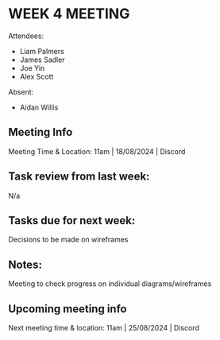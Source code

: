 # WEEK 4 MEETING

Attendees:

-   Liam Palmers
-   James Sadler
-   Joe Yin
-   Alex Scott

Absent:

-   Aidan Willis

## Meeting Info

Meeting Time & Location: 11am | 18/08/2024 | Discord

## Task review from last week:

N/a

## Tasks due for next week:

Decisions to be made on wireframes

## Notes:

Meeting to check progress on individual diagrams/wireframes

## Upcoming meeting info

Next meeting time & location: 11am | 25/08/2024 | Discord

